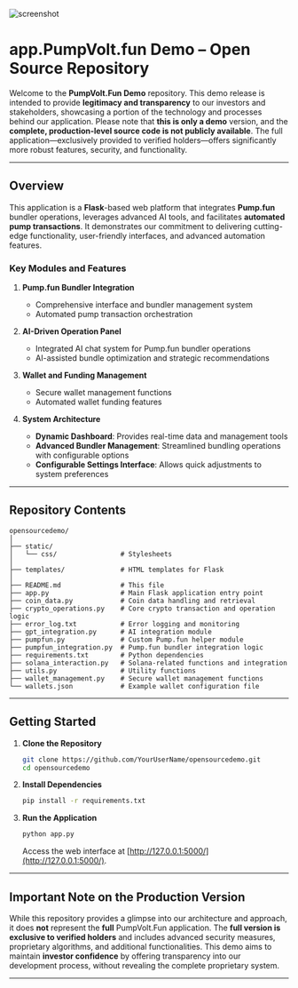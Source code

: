 ![screenshot](imageFolder/screenshot.png)
# app.PumpVolt.fun Demo – Open Source Repository

Welcome to the **PumpVolt.Fun Demo** repository. This demo release is intended to provide **legitimacy and transparency** to our investors and stakeholders, showcasing a portion of the technology and processes behind our application. Please note that **this is only a demo** version, and the **complete, production-level source code is not publicly available**. The full application—exclusively provided to verified holders—offers significantly more robust features, security, and functionality.

---

## Overview

This application is a **Flask**-based web platform that integrates **Pump.fun** bundler operations, leverages advanced AI tools, and facilitates **automated pump transactions**. It demonstrates our commitment to delivering cutting-edge functionality, user-friendly interfaces, and advanced automation features.

### Key Modules and Features

1. **Pump.fun Bundler Integration**  
   - Comprehensive interface and bundler management system  
   - Automated pump transaction orchestration  

2. **AI-Driven Operation Panel**  
   - Integrated AI chat system for Pump.fun bundler operations  
   - AI-assisted bundle optimization and strategic recommendations  

3. **Wallet and Funding Management**  
   - Secure wallet management functions  
   - Automated wallet funding features  

4. **System Architecture**  
   - **Dynamic Dashboard**: Provides real-time data and management tools  
   - **Advanced Bundler Management**: Streamlined bundling operations with configurable options  
   - **Configurable Settings Interface**: Allows quick adjustments to system preferences  

---

## Repository Contents

```
opensourcedemo/
│
├── static/
│   └── css/                # Stylesheets
│
├── templates/              # HTML templates for Flask
│
├── README.md               # This file
├── app.py                  # Main Flask application entry point
├── coin_data.py            # Coin data handling and retrieval
├── crypto_operations.py    # Core crypto transaction and operation logic
├── error_log.txt           # Error logging and monitoring
├── gpt_integration.py      # AI integration module
├── pumpfun.py              # Custom Pump.fun helper module
├── pumpfun_integration.py  # Pump.fun bundler integration logic
├── requirements.txt        # Python dependencies
├── solana_interaction.py   # Solana-related functions and integration
├── utils.py                # Utility functions
├── wallet_management.py    # Secure wallet management functions
└── wallets.json            # Example wallet configuration file
```

---

## Getting Started

1. **Clone the Repository**  
   ```bash
   git clone https://github.com/YourUserName/opensourcedemo.git
   cd opensourcedemo
   ```

2. **Install Dependencies**  
   ```bash
   pip install -r requirements.txt
   ```

3. **Run the Application**  
   ```bash
   python app.py
   ```
   Access the web interface at [http://127.0.0.1:5000/](http://127.0.0.1:5000/).

---

## Important Note on the Production Version

While this repository provides a glimpse into our architecture and approach, it does **not** represent the **full** PumpVolt.Fun application. The **full version is exclusive to verified holders** and includes advanced security measures, proprietary algorithms, and additional functionalities. This demo aims to maintain **investor confidence** by offering transparency into our development process, without revealing the complete proprietary system.

---
